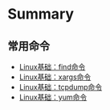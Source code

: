 # Summary

## 常用命令

* [Linux基础：find命令](命令总结/find.md)
* [Linux基础：xargs命令](命令总结/xargs.md)
* [Linux基础：tcpdump命令](命令总结/tcpdump.md)
* [Linux基础：yum命令](命令总结/yum.md)
